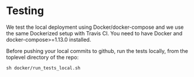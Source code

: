 # Testing

We test the local deployment using Docker/docker-compose and we use the same Dockerized setup with Travis CI. You need to have Docker and docker-compose>=1.13.0 installed.

Before pushing your local commits to github, run the tests locally, from the toplevel directory of the repo:

```
sh docker/run_tests_local.sh
```



